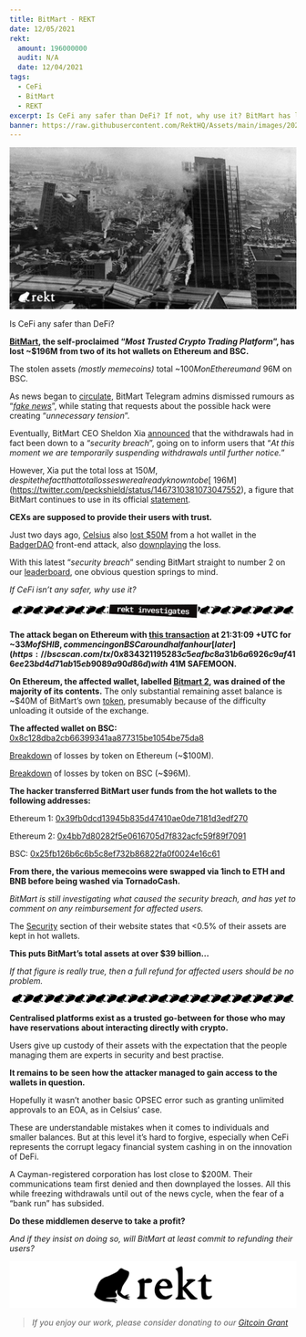 ```yaml
---
title: BitMart - REKT
date: 12/05/2021
rekt:
  amount: 196000000
  audit: N/A
  date: 12/04/2021
tags:
  - CeFi
  - BitMart
  - REKT
excerpt: Is CeFi any safer than DeFi? If not, why use it? BitMart has lost $196M, placing it at number 2 on our leaderboard. Will they commit to refunding their users?
banner: https://raw.githubusercontent.com/RektHQ/Assets/main/images/2021/12/bitmart-header.png
---
```


![](https://raw.githubusercontent.com/RektHQ/Assets/main/images/2021/12/bitmart-header.png)

Is CeFi any safer than DeFi?

**[BitMart](https://twitter.com/BitMartExchange), the self-proclaimed “_Most Trusted Crypto Trading Platform_”, has lost ~$196M from two of its hot wallets on Ethereum and BSC.**

The stolen assets _(mostly memecoins)_ total ~$100M on Ethereum and ~$96M on BSC.

As news began to [circulate](https://twitter.com/peckshield/status/1467302620000043013), BitMart Telegram admins dismissed rumours as “[_fake news_](https://twitter.com/peckshield/status/1467316799977193476/photo/4)”, while stating that requests about the possible hack were creating “_unnecessary tension_”.

Eventually, BitMart CEO Sheldon Xia [announced](https://twitter.com/sheldonbitmart/status/1467316252855226368) that the withdrawals had in fact been down to a “_security breach_”, going on to inform users that “_At this moment we are temporarily suspending withdrawals until further notice._”

However, Xia put the total loss at $150M, despite the fact that total losses were already known to be [~$196M](https://twitter.com/peckshield/status/1467310381073047552), a figure that BitMart continues to use in its official [statement](https://twitter.com/BitMartExchange/status/1467350568481878016).

**CEXs are supposed to provide their users with trust.**

Just two days ago, [Celsius](https://celsius.network/) also [lost $50M](https://etherscan.io/tx/0x951babdddbfbbba81bbbb7991a959d9815e80cc5d9418d10e692f41541029869) from a hot wallet in the [BadgerDAO](https://rekt.news/badger-rekt/) front-end attack, also [downplaying](https://twitter.com/CelsiusNetwork/status/1466833049014972422) the loss.

With this latest “_security breach_” sending BitMart straight to number 2 on our [leaderboard](https://rekt.news/leaderboard/), one obvious question springs to mind.

_If CeFi isn’t any safer, why use it?_

![](https://raw.githubusercontent.com/RektHQ/Assets/main/images/2021/09/rekt-investigates-linebreak.png)

**The attack began on Ethereum with [this transaction](https://etherscan.io/tx/0x6afb730976b2cf39e5ea7ce8a56c3597728e4e5923f7abae7086fb53019e81e8) at 21:31:09 +UTC for ~$33M of SHIB, commencing on BSC around half an hour [later](https://bscscan.com/tx/0x834321195283c5eafbc8a31b6a6926c9af416ee23bd4d71ab15eb9089a90d86d) with ~$41M SAFEMOON.**

**On Ethereum, the affected wallet, labelled [Bitmart 2](https://etherscan.io/address/0x68b22215ff74e3606bd5e6c1de8c2d68180c85f7), was drained of the majority of its contents.** The only substantial remaining asset balance is ~$40M of BitMart’s own [token](https://www.coingecko.com/en/coins/bitmart-token), presumably because of the difficulty unloading it outside of the exchange.

**The affected wallet on BSC:** [0x8c128dba2cb66399341aa877315be1054be75da8](https://bscscan.com/address/0x8c128dba2cb66399341aa877315be1054be75da8)

[Breakdown](https://twitter.com/peckshield/status/1467302620000043013) of losses by token on Ethereum (~$100M).

[Breakdown](https://twitter.com/peckshield/status/1467310381073047552) of losses by token on BSC (~$96M).

**The hacker transferred BitMart user funds from the hot wallets to the following addresses:**

Ethereum 1: [0x39fb0dcd13945b835d47410ae0de7181d3edf270](https://etherscan.io/address/0x39fb0dcd13945b835d47410ae0de7181d3edf270)

Ethereum 2: [0x4bb7d80282f5e0616705d7f832acfc59f89f7091](https://etherscan.io/address/0x4bb7d80282f5e0616705d7f832acfc59f89f7091)

BSC: [0x25fb126b6c6b5c8ef732b86822fa0f0024e16c61](https://bscscan.com/address/0x25fb126b6c6b5c8ef732b86822fa0f0024e16c61)

**From there, the various memecoins were swapped via 1inch to ETH and BNB before being washed via TornadoCash.**

_BitMart is still investigating what caused the security breach, and has yet to comment on any reimbursement for affected users._

The [Security](https://www.bitmart.com/security/en) section of their website states that <0.5% of their assets are kept in hot wallets.

**This puts BitMart’s total assets at over $39 billion…**

_If that figure is really true, then a full refund for affected users should be no problem._

![](https://raw.githubusercontent.com/RektHQ/Assets/main/images/2021/03/rekt-linebreak.png)

**Centralised platforms exist as a trusted go-between for those who may have reservations about interacting directly with crypto.**

Users give up custody of their assets with the expectation that the people managing them are experts in security and best practise.

**It remains to be seen how the attacker managed to gain access to the wallets in question.** 

Hopefully it wasn’t another basic OPSEC error such as granting unlimited approvals to an EOA, as in Celsius’ case.

These are understandable mistakes when it comes to individuals and smaller balances. But at this level it’s hard to forgive, especially when CeFi represents the corrupt legacy financial system cashing in on the innovation of DeFi.

A Cayman-registered corporation has lost close to $200M. Their communications team first denied and then downplayed the losses. All this while freezing withdrawals until out of the news cycle, when the fear of a “bank run” has subsided.

**Do these middlemen deserve to take a profit?**

_And if they insist on doing so, will BitMart at least commit to refunding their users?_

![](https://raw.githubusercontent.com/RektHQ/Assets/main/images/2021/08/rekt-outline-conc.png)


> _If you enjoy our work, please consider donating to our [Gitcoin Grant](https://gitcoin.co/grants/1632/rekt-the-dark-web-of-defi-journalism)_